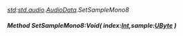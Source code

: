 _[std](../../modules/std/std-module.md):[std.audio](../../modules/std/std-audio.md).[AudioData](../../modules/std/std-audio-audiodata.md).SetSampleMono8_
##### Method SetSampleMono8:Void( index:[Int](../../modules/wonkey/wonkey-types-int.md),sample:[UByte](../../modules/wonkey/wonkey-types-ubyte.md) )
